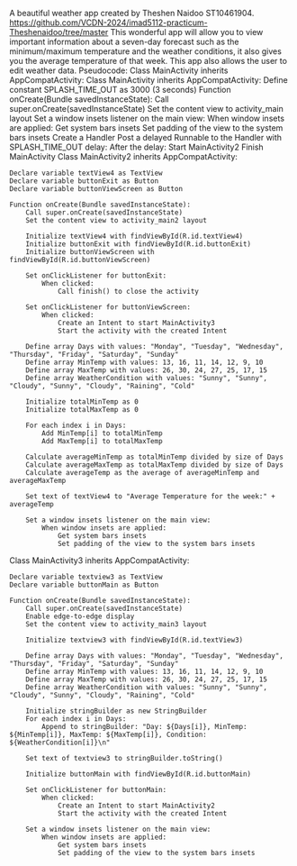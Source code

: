 A beautiful weather app created by Theshen Naidoo ST10461904. 
https://github.com/VCDN-2024/imad5112-practicum-Theshenaidoo/tree/master
This wonderful app will allow you to view important information about a seven-day forecast such as the minimum/maximum temperature and the weather conditions, it also gives you the average temperature of that week. This app also allows the user to edit weather data.
Pseudocode: Class MainActivity inherits AppCompatActivity:
Class MainActivity inherits AppCompatActivity:
Define constant SPLASH_TIME_OUT as 3000 (3 seconds)
Function onCreate(Bundle savedInstanceState):
 Call super.onCreate(savedInstanceState)
 Set the content view to activity_main layout
 Set a window insets listener on the main view:
 When window insets are applied:
 Get system bars insets
 Set padding of the view to the system bars insets
Create a Handler
 Post a delayed Runnable to the Handler with SPLASH_TIME_OUT delay:
    After the delay:
        Start MainActivity2
        Finish MainActivity
Class MainActivity2 inherits AppCompatActivity:

    Declare variable textView4 as TextView
    Declare variable buttonExit as Button
    Declare variable buttonViewScreen as Button

    Function onCreate(Bundle savedInstanceState):
        Call super.onCreate(savedInstanceState)
        Set the content view to activity_main2 layout

        Initialize textView4 with findViewById(R.id.textView4)
        Initialize buttonExit with findViewById(R.id.buttonExit)
        Initialize buttonViewScreen with findViewById(R.id.buttonViewScreen)

        Set onClickListener for buttonExit:
            When clicked:
                Call finish() to close the activity

        Set onClickListener for buttonViewScreen:
            When clicked:
                Create an Intent to start MainActivity3
                Start the activity with the created Intent

        Define array Days with values: "Monday", "Tuesday", "Wednesday", "Thursday", "Friday", "Saturday", "Sunday"
        Define array MinTemp with values: 13, 16, 11, 14, 12, 9, 10
        Define array MaxTemp with values: 26, 30, 24, 27, 25, 17, 15
        Define array WeatherCondition with values: "Sunny", "Sunny", "Cloudy", "Sunny", "Cloudy", "Raining", "Cold"

        Initialize totalMinTemp as 0
        Initialize totalMaxTemp as 0

        For each index i in Days:
            Add MinTemp[i] to totalMinTemp
            Add MaxTemp[i] to totalMaxTemp

        Calculate averageMinTemp as totalMinTemp divided by size of Days
        Calculate averageMaxTemp as totalMaxTemp divided by size of Days
        Calculate averageTemp as the average of averageMinTemp and averageMaxTemp

        Set text of textView4 to "Average Temperature for the week:" + averageTemp

        Set a window insets listener on the main view:
            When window insets are applied:
                Get system bars insets
                Set padding of the view to the system bars insets
   Class MainActivity3 inherits AppCompatActivity:

    Declare variable textview3 as TextView
    Declare variable buttonMain as Button

    Function onCreate(Bundle savedInstanceState):
        Call super.onCreate(savedInstanceState)
        Enable edge-to-edge display
        Set the content view to activity_main3 layout

        Initialize textview3 with findViewById(R.id.textView3)

        Define array Days with values: "Monday", "Tuesday", "Wednesday", "Thursday", "Friday", "Saturday", "Sunday"
        Define array MinTemp with values: 13, 16, 11, 14, 12, 9, 10
        Define array MaxTemp with values: 26, 30, 24, 27, 25, 17, 15
        Define array WeatherCondition with values: "Sunny", "Sunny", "Cloudy", "Sunny", "Cloudy", "Raining", "Cold"

        Initialize stringBuilder as new StringBuilder
        For each index i in Days:
            Append to stringBuilder: "Day: ${Days[i]}, MinTemp: ${MinTemp[i]}, MaxTemp: ${MaxTemp[i]}, Condition: ${WeatherCondition[i]}\n"

        Set text of textview3 to stringBuilder.toString()

        Initialize buttonMain with findViewById(R.id.buttonMain)

        Set onClickListener for buttonMain:
            When clicked:
                Create an Intent to start MainActivity2
                Start the activity with the created Intent

        Set a window insets listener on the main view:
            When window insets are applied:
                Get system bars insets
                Set padding of the view to the system bars insets
